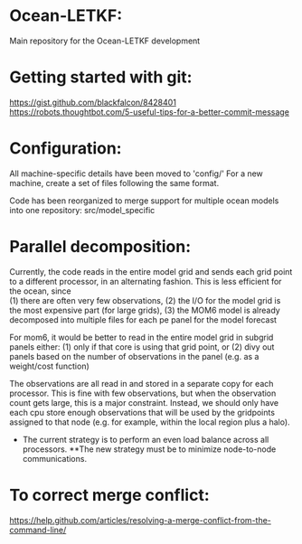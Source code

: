 # Ocean-LETKF:  
Main repository for the Ocean-LETKF development

# Getting started with git:
https://gist.github.com/blackfalcon/8428401
https://robots.thoughtbot.com/5-useful-tips-for-a-better-commit-message

# Configuration:  
All machine-specific details have been moved to 'config/'
For a new machine, create a set of files following the same format.

Code has been reorganized to merge support for multiple ocean models into one repository:
src/model_specific

# Parallel decomposition:  
Currently, the code reads in the entire model grid and sends each grid point to a different processor, in an alternating fashion.
This is less efficient for the ocean, since   
(1) there are often very few observations,
(2) the I/O for the model grid is the most expensive part (for large grids),
(3) the MOM6 model is already decomposed into multiple files for each pe panel for the model forecast

For mom6, it would be better to read in the entire model grid in subgrid panels either:
(1) only if that core is using that grid point, or
(2) divy out panels based on the number of observations in the panel (e.g. as a weight/cost function)

The observations are all read in and stored in a separate copy for each processor. This is fine with
few observations, but when the observation count gets large, this is a major constraint.
Instead, we should only have each cpu store enough observations that will be used by the gridpoints
assigned to that node (e.g. for example, within the local region plus a halo).

* The current strategy is to perform an even load balance across all processors.
**The new strategy must be to minimize node-to-node communications.

# To correct merge conflict:
https://help.github.com/articles/resolving-a-merge-conflict-from-the-command-line/

